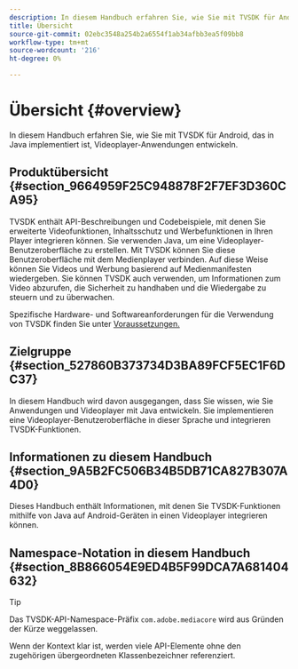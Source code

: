 ```yaml
---
description: In diesem Handbuch erfahren Sie, wie Sie mit TVSDK für Android, das in Java implementiert ist, Videoplayer-Anwendungen entwickeln.
title: Übersicht
source-git-commit: 02ebc3548a254b2a6554f1ab34afbb3ea5f09bb8
workflow-type: tm+mt
source-wordcount: '216'
ht-degree: 0%

---
```


# Übersicht {#overview}

In diesem Handbuch erfahren Sie, wie Sie mit TVSDK für Android, das in Java implementiert ist, Videoplayer-Anwendungen entwickeln.

## Produktübersicht {#section_9664959F25C948878F2F7EF3D360CA95}

TVSDK enthält API-Beschreibungen und Codebeispiele, mit denen Sie erweiterte Videofunktionen, Inhaltsschutz und Werbefunktionen in Ihren Player integrieren können. Sie verwenden Java, um eine Videoplayer-Benutzeroberfläche zu erstellen. Mit TVSDK können Sie diese Benutzeroberfläche mit dem Medienplayer verbinden. Auf diese Weise können Sie Videos und Werbung basierend auf Medienmanifesten wiedergeben. Sie können TVSDK auch verwenden, um Informationen zum Video abzurufen, die Sicherheit zu handhaben und die Wiedergabe zu steuern und zu überwachen.

Spezifische Hardware- und Softwareanforderungen für die Verwendung von TVSDK finden Sie unter [Voraussetzungen.](../../android-1.4-introduction/overview-prod-audience-guide/android-1.4-requirements.md)

## Zielgruppe {#section_527860B373734D3BA89FCF5EC1F6DC37}

In diesem Handbuch wird davon ausgegangen, dass Sie wissen, wie Sie Anwendungen und Videoplayer mit Java entwickeln. Sie implementieren eine Videoplayer-Benutzeroberfläche in dieser Sprache und integrieren TVSDK-Funktionen.

## Informationen zu diesem Handbuch {#section_9A5B2FC506B34B5DB71CA827B307A4D0}

Dieses Handbuch enthält Informationen, mit denen Sie TVSDK-Funktionen mithilfe von Java auf Android-Geräten in einen Videoplayer integrieren können.

## Namespace-Notation in diesem Handbuch {#section_8B866054E9ED4B5F99DCA7A681404632}

>[!TIP]
>
>Das TVSDK-API-Namespace-Präfix `com.adobe.mediacore` wird aus Gründen der Kürze weggelassen.
>
>Wenn der Kontext klar ist, werden viele API-Elemente ohne den zugehörigen übergeordneten Klassenbezeichner referenziert.
